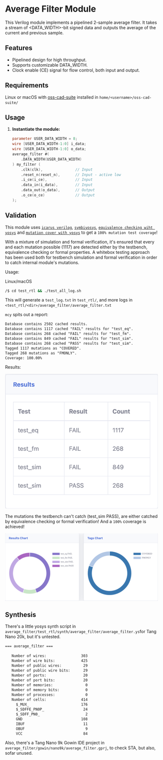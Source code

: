 # Average Filter Module

This Verilog module implements a pipelined 2-sample average filter. It takes a stream of <DATA_WIDTH>-bit signed data and outputs the average of the current and previous sample.

## Features

* Pipelined design for high throughput.
* Supports customizable DATA_WIDTH.
* Clock enable (CE) signal for flow control, both input and output.

## Requirements

Linux or macOS with [oss-cad-suite](https://github.com/YosysHQ/oss-cad-suite-build/releases) installed in `home/<username>/oss-cad-suite/`

## Usage

1. **Instantiate the module:**

   ```verilog
   parameter USER_DATA_WIDTH = 8;
   wire [USER_DATA_WIDTH-1:0] i_data;
   wire [USER_DATA_WIDTH-1:0] o_data;
   average_filter #(
       .DATA_WIDTH(USER_DATA_WIDTH)
   ) my_filter (
       .clk(clk),               // Input
       .reset_n(reset_n),       // Input - active low
       .i_ce(i_ce),             // Input
       .data_in(i_data),        // Input
       .data_out(o_data),       // Output
       .o_ce(o_ce)              // Output
   );
   ```

## Validation

This module uses [`icarus verilog`](https://github.com/steveicarus/iverilog), [`symbiyosys`](https://github.com/YosysHQ/sby), [`equivalence checking wiht yosys`](https://github.com/YosysHQ/eqy) and [`mutation cover with yosys`](https://github.com/YosysHQ/mcy) to get a `100% mutation test coverage`!

With a mixture of simulation and formal verification, it's ensured that every and each mutation possible (1117) are detected either by the testbench, equivalence checking or formal properties. A whitebox testing approach has been used both for testbench simulation and formal verification in order to catch internal module's mutations.

Usage:

Linux/macOS
```bash
/$ cd test_rtl && ./test_all_log.sh
```

This will generate a `test_log.txt` in `test_rtl/`, and more logs in `<test_rtl/<dir>/average_filter/average_filter.txt`

`mcy` spits out a report:
```
Database contains 2502 cached results.
Database contains 1117 cached "FAIL" results for "test_eq".
Database contains 268 cached "FAIL" results for "test_fm".
Database contains 849 cached "FAIL" results for "test_sim".
Database contains 268 cached "PASS" results for "test_sim".
Tagged 1117 mutations as "COVERED".
Tagged 268 mutations as "FMONLY".
Coverage: 100.00%
```

Results: 

![Results](./images/mcy_results.png)

The mutations the testbench can't catch (test_sim PASS), are either catched by equivalence checking or formal verification! And a `100%` coverage is achieved!

![Graphs](./images/mcy_graphs.png)

## Synthesis

There's a little yosys synth script in `average_filter/test_rtl/synth/average_filter/average_filter.ys`for Tang Nano 20k, but it's untested.

```
=== average_filter ===

   Number of wires:                303
   Number of wire bits:            425
   Number of public wires:          29
   Number of public wire bits:      29
   Number of ports:                 20
   Number of port bits:             20
   Number of memories:               0
   Number of memory bits:            0
   Number of processes:              0
   Number of cells:                414
     $_MUX_                        176
     $_SDFFE_PN0P_                  24
     $_SDFF_PN0_                     2
     GND                           108
     IBUF                           11
     OBUF                            9
     VCC                            84
```

Also, there's a Tang Nano 9k Gowin IDE project in `average_filter/gowin/nano9k/average_filter.gprj`, to check STA, but also, sofar unused.